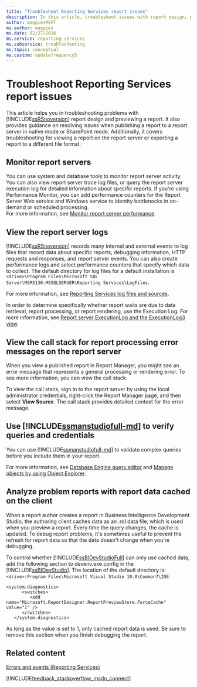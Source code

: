 ```yaml
---
title: "Troubleshoot Reporting Services report issues"
description: In this article, troubleshoot issues with report design, preview, export, and publishing to or viewing on a report server in native or SharePoint mode.
author: maggiesMSFT
ms.author: maggies
ms.date: 02/27/2016
ms.service: reporting-services
ms.subservice: troubleshooting
ms.topic: conceptual
ms.custom: updatefrequency5
---
```

# Troubleshoot  Reporting Services report issues
This article helps you in troubleshooting problems with  [!INCLUDE[ssRSnoversion](../../includes/ssrsnoversion-md.md)] report design and previewing a report. It also provides guidance on resolving issues when publishing a report to a report server in native mode or SharePoint mode. Additionally, it covers troubleshooting for viewing a report on the report server or exporting a report to a different file format. 
 
## Monitor report servers  
You can use system and database tools to monitor report server activity. You can also view report server trace log files, or query the report server execution log for detailed information about specific reports. If you're using Performance Monitor, you can add performance counters for the Report Server Web service and Windows service to identity bottlenecks in on-demand or scheduled processing.  
For more information, see [Monitor report server performance](../report-server/monitoring-report-server-performance.md).  
  
  
## View the report server logs  
[!INCLUDE[ssRSnoversion](../../includes/ssrsnoversion-md.md)] records many internal and external events to log files that record data about specific reports, debugging information, HTTP requests and responses, and report server events. You can also create performance logs and select performance counters that specify which data to collect. The default directory for log files for a default installation is `<drive>\Program Files\Microsoft SQL Server\MSRS130.MSSQLSERVER\Reporting Services\LogFiles`.   
  
For more information, see [Reporting Services log files and sources](../report-server/reporting-services-log-files-and-sources.md).  
  
In order to determine specifically whether report waits are due to data retrieval, report processing, or report rendering, use the Execution Log. For more information, see [Report server ExecutionLog and the ExecutionLog3 view](../report-server/report-server-executionlog-and-the-executionlog3-view.md).   
  
## View the call stack for report processing error messages on the report server  
When you view a published report in Report Manager, you might see an error message that represents a general processing or rendering error. To see more information, you can view the call stack.   
  
To view the call stack, sign in to the report server by using the local administrator credentials, right-click the Report Manager page, and then select **View Source**. The call stack provides detailed context for the error message.  
  
## Use [!INCLUDE[ssmanstudiofull-md](../../includes/ssmanstudiofull-md.md)] to verify queries and credentials  
You can use [!INCLUDE[ssmanstudiofull-md](../../includes/ssmanstudiofull-md.md)] to validate complex queries before you include them in your report.   
  
For more information, see [Database Engine query editor](../../ssms/f1-help/database-engine-query-editor-sql-server-management-studio.md) and [Manage objects by using Object Explorer](../../ssms/object/manage-objects-by-using-object-explorer.md). 
  
## Analyze problem reports with report data cached on the client  
When a report author creates a report in Business Intelligence Development Studio, the authoring client caches data as an .rdl.data file, which is used when you preview a report. Every time the query changes, the cache is updated. To debug report problems, it's sometimes useful to prevent the refresh for report data so that the data doesn't change when you're debugging.   
  
To control whether [!INCLUDE[ssBIDevStudioFull](../../includes/ssbidevstudiofull-md.md)] can only use cached data, add the following section to devenv.exe.config in the [!INCLUDE[ssBIDevStudio](../../includes/ssbidevstudio-md.md)]. The location of the default directory is: `<drive>:Program Files\Microsoft Visual Studio 10.0\Common7\IDE`.   
  
```  
<system.diagnostics>  
      <switches>  
         <add name="Microsoft.ReportDesigner.ReportPreviewStore.ForceCache" value="1" />  
      </switches>  
   </system.diagnostics>  
```  
As long as the value is set to 1, only cached report data is used. Be sure to remove this section when you finish debugging the report.  
  
## Related content
[Errors and events (Reporting Services)](errors-and-events-reference-reporting-services.md)  
  
  

[!INCLUDE[feedback_stackoverflow_msdn_connect](../../includes/feedback-stackoverflow-msdn-connect-md.md)]
